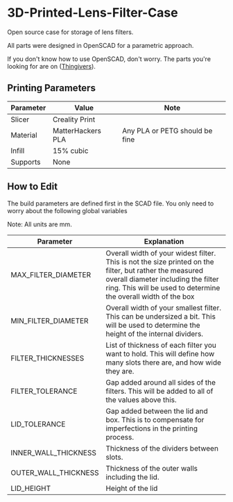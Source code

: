 # 3D-Printed-Lens-Filter-Case
Open source case for storage of lens filters.

All parts were designed in OpenSCAD for a parametric approach.

If you don't know how to use OpenSCAD, don't worry.  The parts you're looking for are on ([Thingivers](https://www.thingiverse.com/thing:6866168)).

## Printing Parameters
|Parameter|Value|Note|
|-----|-----|-----|
|Slicer|Creality Print ||
|Material|MatterHackers PLA|Any PLA or PETG should be fine|
|Infill| 15% cubic||
|Supports|None||

## How to Edit
The build parameters are defined first in the SCAD file.  You only need to worry about the following global variables

Note: All units are mm.

|Parameter|Explanation|
|-----|-----|
|MAX_FILTER_DIAMETER|Overall width of your widest filter.  This is not the size printed on the filter, but rather the measured overall diameter including the filter ring.  This will be used to determine the overall width of the box|
|MIN_FILTER_DIAMETER|Overall width of your smallest filter.  This can be undersized a bit.  This will be used to determine the height of the internal dividers.|
|FILTER_THICKNESSES|List of thickness of each filter you want to hold.  This will define how many slots there are, and how wide they are.|
|FILTER_TOLERANCE|Gap added around all sides of the filters.  This will be added to all of the values above this.|
|LID_TOLERANCE|Gap added between the lid and box.  This is to compensate for imperfections in the printing process.|
|INNER_WALL_THICKNESS|Thickness of the dividers between slots.|
|OUTER_WALL_THICKNESS|Thickness of the outer walls including the lid.|
|LID_HEIGHT|Height of the lid|
